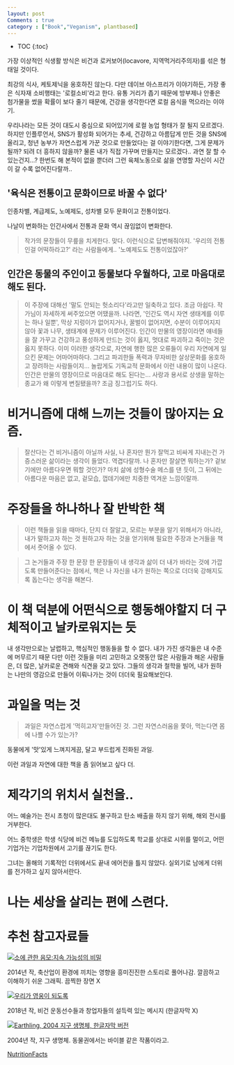 ```yaml
---
layout: post
Comments : true
category : ["Book","Veganism", plantbased]
---
```


* TOC
{:toc}


가장 이상적인 식생활 방식은 비건과 로커보어(locavore, 지역먹거리주의자)를 섞은 형태일 것이다.


 최강의 식사, 케토제닉을 옹호하진 않는다. 다만 데이브 아스프리가 이야기하든, 가장 좋은 식자재 소비행태는 '로컬소비'라고 한다. 유통 거리가 좁기 때문에 방부제나 안좋은 첨가물을 썼을 확률이 보다 줄기 때문에, 건강을 생각한다면 로컬 음식을 먹으라는 이야기.

우리나라는 모든 것이 대도시 중심으로 되어있기에 로컬 농업 형태가 잘 될지 모르겠다. 하지만 인플루언서, SNS가 활성화 되어가는 추세, 건강하고 아름답게 만든 것을 SNS에 올리고, 청년 농부가 자연스럽게 가꾼 것으로 만들었다는 걸 이야기한다면, 그게 문제가 될까? 되려 더 흥하지 않을까? 물론 내가 직접 가꾸며 만들지는 모르겠다.. 과연 잘 할 수 있는건지...? 한번도 해 본적이 없을 뿐더러 그런 육체노동으로 삶을 연명할 자신이 시간이 갈 수록 없어진다랄까..

## '육식은 전통이고 문화이므로 바꿀 수 없다' 

인종차별, 계급제도, 노예제도, 성차별 모두 문화이고 전통이었다.

나날이 변화하는 인간사에서 전통과 문화 역시 끊임없이 변화한다.

> 작가의 문장들이 무릎을 치게한다. 맞다. 이런식으로 답변해줘야지. '우리의 전통인걸 어떡하라고?' 라는 사람들에게.. '노예제도도 전통이었잖아?'


## 인간은 동물의 주인이고 동물보다 우월하다, 고로 마음대로 해도 된다.

> 이 주장에 대해선 '말도 안되는 헛소리다'라고만 일축하고 있다. 조금 아쉽다. 작가님이 자세하게 써주었으면 어땠을까. 나라면, '인간도 역시 자연 생태계를 이루는 하나 일뿐', 막상 지렁이가 없어지거나, 꿀벌이 없어지면, 수분이 이루어지지 않아 꽃과 나무, 생태계에 문제가 이루어진다. 인간이 만물의 영장이라면 얘네들을 잘 가꾸고 건강하고 풍성하게 만드는 것이 옳지, 멋대로 파괴하고 죽이는 것은 옳지 못하다. 
> 이미 이러한 생각으로, 자연에 행한 많은 오류들이 우리 자연에게 일으킨 문제는 어마어마하다. 
> 그리고 파괴한들 폭력과 무자비한 살상문화를 옹호하고 장려하는 사람들이지... 
> 놀랍게도 기독교적 문화에서 이런 내용이 많이 나온다. 인간은 만물의 영장이므로 마음대로 해도 된다는...
> 사랑과 용서로 상생을 말하는 종교가 왜 이렇게 변질됐을까? 조금 징그럽기도 하다.



# 비거니즘에 대해 느끼는 것들이 많아지는 요즘.

> 잘산다는 건 비거니즘이 아닐까
> 사실, 나 혼자만 뭔가 잘먹고 비싸게 지내는건 가증스러운 삶이라는 생각이 들었다. 역겹다랄까. 나 혼자만 잘살면 뭐하는가? 겉보기에만 아름다우면 뭐할 것인가? 마치 삶에 성형수술 메스를 댄 듯이, 그 뒤에는 아름다운 마음은 없고, 겉모습, 껍데기에만 치중한 역겨운 느낌이랄까.



# 주장들을 하나하나 잘 반박한 책

>이런 책들을 읽을 때마다, 단지 더 잘알고, 모르는 부분을 알기 위해서가 아니라, 내가 말하고자 하는 것 원하고자 하는 것을 얻기위해 필요한 주장과 논거들을 책에서 줏어올 수 있다.

> 그 논거들과 주장 한 문장 한 문장들이 내 생각과 삶이 더 내가 바라는 것에 가깝도록 만들어준다는 점에서, 책은 나 자신을 내가 원하는 쪽으로 더더욱 강해지도록 돕는다는 생각을 해본다.

# 이 책 덕분에 어떤식으로 행동해야할지 더 구체적이고 날카로워지는 듯

내 생각만으로는 날렵하고, 핵심적인 행동들을 할 수 없다.
내가 가진 생각들은 내 수준에 머무르기 때문
다만 이런 것들을 미리 고민하고 오랫동안 많은 사람들과 해온 사람들은, 더 많은, 날카로운 견해와 식견을 갖고 있다.
그들의 생각과 철학을 빌어, 내가 원하는 나만의 영감으로 만들어 이뤄나가는 것이 더더욱 필요해보인다.



# 과일을 먹는 것

> 과일은 자연스럽게 '먹히고자'만들어진 것.
그런 자연스러움을 쫓아, 먹는다면 몸에 나쁠 수가 있는가?

동물에게 '맛'있게 느껴지게끔, 달고 부드럽게 진화된 과일.

이런 과일과 자연에 대한 책을 좀 읽어보고 싶다 더.

# 제각기의 위치서 실천을..

어느 예술가는 전시 초청이 많은대도 불구하고 탄소 배출을 하지 않기 위해, 해외 전시를 거부한다.

어느 중학생은 학생 식당에 비건 메뉴를 도입하도록 학교를 상대로 시위를 멀이고, 어떤 기업가는 기업차원에서 고기를 끊기도 한다.

그녀는 올해의 기록적인 더위에서도 끝내 에어컨을 틀지 않았다. 실외기로 남에게 더위를 전가하고 싶지 않아서란다.

# 나는 세상을 살리는 편에 스련다.



# 추천 참고자료들

[![소에 관한 음모:지속 가능성의 비밀](http://img.youtube.com/vi/JHEYY34RiYA/0.jpg)](http://www.youtube.com/watch?v=JHEYY34RiYA "소에 관한 음모:지속 가능성의 비밀")

2014년 작,
축산업이 환경에 끼치는 영향을 흥미진진한 스토리로 풀어나감.
깔끔하고 이해하기 쉬운 그래픽.
끔찍한 장면 X

[![우리가 영웅이 되도록](http://img.youtube.com/vi/goBKGTYl2fo/0.jpg)](http://www.youtube.com/watch?v=goBKGTYl2fo "우리가 영웅이 되도록")

2018년 작, 비건 운동선수들과 창업자들의 설득력 있는 메시지
(한글자막 X)

[![Earthling, 2004 지구 생명체, 한글자막 버전](http://img.youtube.com/vi/YlGAxXdvApM/0.jpg)](http://www.youtube.com/watch?v=YlGAxXdvApM "Earthling, 2004 지구 생명체, 한글자막 버전")

2004년 작, 지구 생명체. 동물권에서는 바이블 같은 작품이라고.

[NutritionFacts](https://nutritionfacts.org/topics/protein/)

